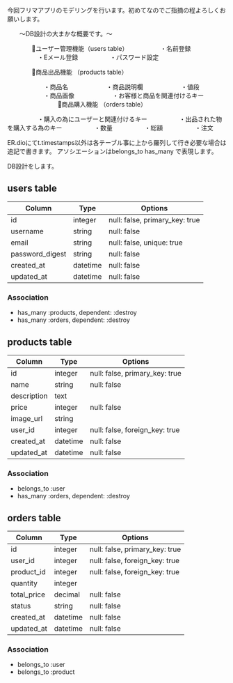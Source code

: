 今回フリマアプリのモデリングを行います。初めてなのでご指摘の程よろしくお願いします。

　　〜DB設計の大まかな概要です。〜

　　　　🔸ユーザー管理機能（users table）
　　　　　・名前登録
　　　　　・Eメール登録
　　　　　・パスワード設定

　　　　🔸商品出品機能 （products table）

　　　　　　・商品名
　　　　　　・商品説明欄
　　　　　　・値段
　　　　　　・商品画像
　　　　　　・お客様と商品を関連付けるキー
　　　　
　　　　🔸商品購入機能 （orders table）

　　　　　・購入の為にユーザーと関連付けるキー
　　　　　・出品された物を購入する為のキー
　　　　　・数量
　　　　　・総額
　　　　　・注文

ER.dioにてt.timestamps以外は各テーブル事に上から羅列して行き必要な場合は追記で書きます。
アソシエーションはbelongs_to has_many で表現します。

DB設計をします。

## users table

| Column             | Type   | Options     |
| ------------------ | ------ | ----------- |
| id                 | integer| null: false, primary_key: true|
| username           | string | null: false |
| email              | string | null: false, unique: true |
| password_digest    | string | null: false |
| created_at         | datetime| null: false |
| updated_at         | datetime| null: false |

### Association

- has_many :products, dependent: :destroy 
- has_many :orders, dependent: :destroy    

## products table

| Column             | Type    | Options                        |
| ------------------ | ------- | ------------------------------ |
| id                 | integer | null: false, primary_key: true|
| name               | string  | null: false                    |
| description        | text    |                                |
| price              | integer | null: false                    |
| image_url          | string  |                                |
| user_id            | integer | null: false, foreign_key: true |
| created_at         | datetime| null: false                    |
| updated_at         | datetime| null: false                    |

### Association

- belongs_to :user 
- has_many :orders, dependent: :destroy 

## orders table

| Column             | Type    | Options                        |
| ------------------ | ------- | ------------------------------ |
| id                 | integer | null: false, primary_key: true|
| user_id            | integer | null: false, foreign_key: true |
| product_id         | integer | null: false, foreign_key: true |
| quantity           | integer |                                |
| total_price        | decimal | null: false                           |
| status             | string  | null: false                    |
| created_at         | datetime| null: false                    |
| updated_at         | datetime| null: false                    |

### Association

- belongs_to :user    
- belongs_to :product 





　　　　
　
　　　　　